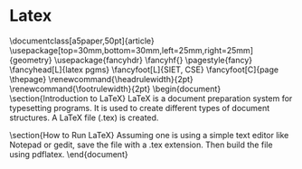 # Latex
\documentclass[a5paper,50pt]{article}
\usepackage[top=30mm,bottom=30mm,left=25mm,right=25mm]{geometry}
\usepackage{fancyhdr}
\fancyhf{}
\pagestyle{fancy}
\fancyhead[L]{latex pgms}
\fancyfoot[L]{SIET, CSE}
\fancyfoot[C]{page \thepage}
\renewcommand{\headrulewidth}{2pt}
\renewcommand{\footrulewidth}{2pt}
\begin{document}
\section{Introduction to LaTeX}
LaTeX is a document preparation system for typesetting programs. It is used to create different types of document structures. A LaTeX file (.tex) is created.

\section{How to Run LaTeX}
Assuming one is using a simple text editor like Notepad or gedit, save the file with a .tex extension. Then build the file using pdflatex.
\end{document}
